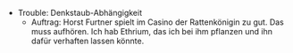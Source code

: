* Trouble: Denkstaub-Abhängigkeit
    * Auftrag: Horst Furtner spielt im Casino der Rattenkönigin zu gut. Das muss aufhören. Ich hab Ethrium, das ich bei ihm pflanzen und ihn dafür verhaften lassen könnte.
